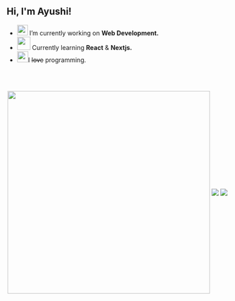 <h2> Hi, I'm Ayushi! </h2>
<!--<img src="https://media.giphy.com/media/mGcNjsfWAjY5AEZNw6/giphy.gif" width="50">-->

<!--<img align='right' src="https://media.giphy.com/media/ieyl9zmCjO4b4t6qoY/giphy.gif" width="230"> -->
<!-- <p align="center">
<img src="https://media.giphy.com/media/L1R1tvI9svkIWwpVYr/giphy.gif" height="300" width="600"-->

<!--<img align='right' src="https://media.giphy.com/media/RkX2zcpO79EAf82ESl/giphy.gif" width="220"> -->

- <img src="https://media.giphy.com/media/iDaCeaKrHhUI1I8e2b/giphy.gif" width="24"> I’m currently working on **Web Development.**
- <img src="https://media.giphy.com/media/WUlplcMpOCEmTGBtBW/giphy.gif" width="30"> Currently learning **React** & **Nextjs.**
- <img src="https://media.giphy.com/media/XIDYNVgfAgHjiWW2Dc/giphy.gif" width="25">I ~~love~~ programming.

<br><br>
<p align="center">
  <img align="center" src="https://github-readme-stats.vercel.app/api?username=AyushiPrakash&theme=vision-friendly-dark&count_private=true&include_all_commits=true&show_icons=true&custom_title=%23%20GitHub%20Stats%20%E2%9C%85" width="460" /> 
  <img align="center" src="https://github-readme-stats.vercel.app/api/top-langs/?username=AyushiPrakash&theme=vision-friendly-dark&layout=compact&langs_count=10&custom_title=%23%20Most%20Used%20Languages%20%F0%9F%91%A8%F0%9F%8F%BD%E2%80%8D%F0%9F%92%BB" />
<img align="center" src="https://github-readme-streak-stats.herokuapp.com/?user=AyushiPrakash&theme=highcontrast" />
 
</p>
